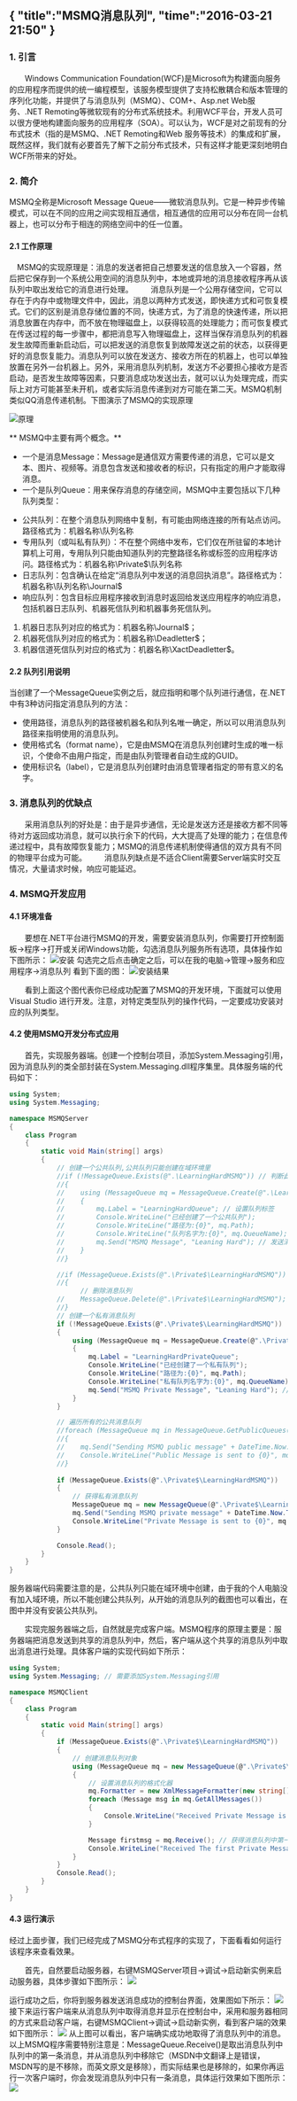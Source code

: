 {
    "title":"MSMQ消息队列",
    "time":"2016-03-21 21:50"
}
------
### 1. 引言
　　Windows Communication Foundation(WCF)是Microsoft为构建面向服务的应用程序而提供的统一编程模型，该服务模型提供了支持松散耦合和版本管理的序列化功能，并提供了与消息队列（MSMQ）、COM+、Asp.net Web服务、.NET Remoting等微软现有的分布式系统技术。利用WCF平台，开发人员可以很方便地构建面向服务的应用程序（SOA）。可以认为，WCF是对之前现有的分布式技术（指的是MSMQ、.NET Remoting和Web 服务等技术）的集成和扩展，既然这样，我们就有必要首先了解下之前分布式技术，只有这样才能更深刻地明白WCF所带来的好处。
### 2. 简介
MSMQ全称是Microsoft Message Queue——微软消息队列。它是一种异步传输模式，可以在不同的应用之间实现相互通信，相互通信的应用可以分布在同一台机器上，也可以分布于相连的网络空间中的任一位置。

#### 2.1 工作原理
　MSMQ的实现原理是：消息的发送者把自己想要发送的信息放入一个容器，然后把它保存到一个系统公用空间的消息队列中，本地或异地的消息接收程序再从该队列中取出发给它的消息进行处理。
　　消息队列是一个公用存储空间，它可以存在于内存中或物理文件中，因此，消息以两种方式发送，即快递方式和可恢复模式。它们的区别是消息存储位置的不同，快递方式，为了消息的快速传递，所以把消息放置在内存中，而不放在物理磁盘上，以获得较高的处理能力；而可恢复模式在传送过程的每一步骤中，都把消息写入物理磁盘上，这样当保存消息队列的机器发生故障而重新启动后，可以把发送的消息恢复到故障发送之前的状态，以获得更好的消息恢复能力。消息队列可以放在发送方、接收方所在的机器上，也可以单独放置在另外一台机器上。另外，采用消息队列机制，发送方不必要担心接收方是否启动，是否发生故障等因素，只要消息成功发送出去，就可以认为处理完成，而实际上对方可能甚至未开机，或者实际消息传递到对方可能在第二天。MSMQ机制类似QQ消息传递机制。下图演示了MSMQ的实现原理
 
![原理](../../../../images/20160317-MSMQxiaoxiduilie-md/yuanli.png)

** MSMQ中主要有两个概念。**
- 一个是消息Message：Message是通信双方需要传递的消息，它可以是文本、图片、视频等。消息包含发送和接收者的标识，只有指定的用户才能取得消息。
- 一个是队列Queue：用来保存消息的存储空间，MSMQ中主要包括以下几种队列类型：
+ 公共队列：在整个消息队列网络中复制，有可能由网络连接的所有站点访问。路径格式为：机器名称\队列名称
+ 专用队列（或叫私有队列）：不在整个网络中发布，它们仅在所驻留的本地计算机上可用，专用队列只能由知道队列的完整路径名称或标签的应用程序访问。路径格式为：机器名称\Private$\队列名称
+ 日志队列：包含确认在给定“消息队列中发送的消息回执消息”。路径格式为：机器名称\队列名称\Journal$
+ 响应队列：包含目标应用程序接收到消息时返回给发送应用程序的响应消息，包括机器日志队列、机器死信队列和机器事务死信队列。
1. 机器日志队列对应的格式为：机器名称\Journal$；
2. 机器死信队列对应的格式为：机器名称\Deadletter$；
3. 机器信道死信队列对应的格式为：机器名称\XactDeadletter$。

#### 2.2 队列引用说明
当创建了一个MessageQueue实例之后，就应指明和哪个队列进行通信，在.NET中有3种访问指定消息队列的方法：

- 使用路径，消息队列的路径被机器名和队列名唯一确定，所以可以用消息队列路径来指明使用的消息队列。
- 使用格式名（format name），它是由MSMQ在消息队列创建时生成的唯一标识，个使命不由用户指定，而是由队列管理者自动生成的GUID。
- 使用标识名（label），它是消息队列创建时由消息管理者指定的带有意义的名字。
### 3. 消息队列的优缺点
 　　采用消息队列的好处是：由于是异步通信，无论是发送方还是接收方都不同等待对方返回成功消息，就可以执行余下的代码，大大提高了处理的能力；在信息传递过程中，具有故障恢复能力；MSMQ的消息传递机制使得通信的双方具有不同的物理平台成为可能。
　　消息队列缺点是不适合Client需要Server端实时交互情况，大量请求时候，响应可能延迟。

### 4. MSMQ开发应用
#### 4.1 环境准备

 　　要想在.NET平台进行MSMQ的开发，需要安装消息队列，你需要打开控制面板->程序->打开或关闭Windows功能，勾选消息队列服务所有选项，具体操作如下图所示：
![安装](../../../../images/20160317-MSMQxiaoxiduilie-md/install.png)
勾选完之后点击确定之后，可以在我的电脑->管理->服务和应用程序->消息队列 看到下面的图：
![安装结果](../../../../images/20160317-MSMQxiaoxiduilie-md/show.png)

　　看到上面这个图代表你已经成功配置了MSMQ的开发环境，下面就可以使用Visual Studio 进行开发。注意，对特定类型队列的操作代码，一定要成功安装对应的队列类型。

#### 4.2 使用MSMQ开发分布式应用
　　首先，实现服务器端。创建一个控制台项目，添加System.Messaging引用，因为消息队列的类全部封装在System.Messaging.dll程序集里。具体服务端的代码如下：
``` cs
using System;
using System.Messaging;

namespace MSMQServer
{
    class Program
    {  
        static void Main(string[] args)
        {
            // 创建一个公共队列,公共队列只能创建在域环境里
            //if (!MessageQueue.Exists(@".\LearningHardMSMQ")) // 判断此路径下是否已经有该队列
            //{
            //    using (MessageQueue mq = MessageQueue.Create(@".\LearningHardMSMQ"))
            //    {
            //        mq.Label = "LearningHardQueue"; // 设置队列标签
            //        Console.WriteLine("已经创建了一个公共队列");
            //        Console.WriteLine("路径为:{0}", mq.Path);
            //        Console.WriteLine("队列名字为:{0}", mq.QueueName);
            //        mq.Send("MSMQ Message", "Leaning Hard"); // 发送消息
            //    }
            //}

            //if (MessageQueue.Exists(@".\Private$\LearningHardMSMQ"))
            //{
                  // 删除消息队列
            //    MessageQueue.Delete(@".\Private$\LearningHardMSMQ");
            //}
            // 创建一个私有消息队列
            if (!MessageQueue.Exists(@".\Private$\LearningHardMSMQ"))
            {
                using (MessageQueue mq = MessageQueue.Create(@".\Private$\LearningHardMSMQ"))
                {
                    mq.Label = "LearningHardPrivateQueue"; 
                    Console.WriteLine("已经创建了一个私有队列");
                    Console.WriteLine("路径为:{0}", mq.Path);
                    Console.WriteLine("私有队列名字为:{0}", mq.QueueName);
                    mq.Send("MSMQ Private Message", "Leaning Hard"); // 发送消息
                }
            }

            // 遍历所有的公共消息队列
            //foreach (MessageQueue mq in MessageQueue.GetPublicQueues())
            //{
            //    mq.Send("Sending MSMQ public message" + DateTime.Now.ToLongDateString(), "Learning Hard");
            //    Console.WriteLine("Public Message is sent to {0}", mq.Path);
            //}
           
            if (MessageQueue.Exists(@".\Private$\LearningHardMSMQ")) 
            {
                // 获得私有消息队列
                MessageQueue mq = new MessageQueue(@".\Private$\LearningHardMSMQ");
                mq.Send("Sending MSMQ private message" + DateTime.Now.ToLongDateString(), "Leaning Hard");
                Console.WriteLine("Private Message is sent to {0}", mq.Path);
            }

            Console.Read();
        }
    }
}
``` 
服务器端代码需要注意的是，公共队列只能在域环境中创建，由于我的个人电脑没有加入域环境，所以不能创建公共队列，从开始的消息队列的截图也可以看出，在图中并没有安装公共队列。

　　实现完服务器端之后，自然就是完成客户端。MSMQ程序的原理主要是：服务器端把消息发送到共享的消息队列中，然后，客户端从这个共享的消息队列中取出消息进行处理。具体客户端的实现代码如下所示：


``` cs
using System;
using System.Messaging; // 需要添加System.Messaging引用

namespace MSMQClient
{
    class Program
    {
        static void Main(string[] args)
        {
            if (MessageQueue.Exists(@".\Private$\LearningHardMSMQ"))
            {
                // 创建消息队列对象
                using (MessageQueue mq = new MessageQueue(@".\Private$\LearningHardMSMQ"))
                {
                    // 设置消息队列的格式化器
                    mq.Formatter = new XmlMessageFormatter(new string[] { "System.String" });
                    foreach (Message msg in mq.GetAllMessages())
                    {
                        Console.WriteLine("Received Private Message is: {0}", msg.Body);
                    }

                    Message firstmsg = mq.Receive(); // 获得消息队列中第一条消息
                    Console.WriteLine("Received The first Private Message is: {0}", firstmsg.Body);
                }
            }
            Console.Read();
        }
    }
}
```
#### 4.3 运行演示
经过上面步骤，我们已经完成了MSMQ分布式程序的实现了，下面看看如何运行该程序来查看效果。

　　首先，自然要启动服务器，右键MSMQServer项目->调试->启动新实例来启动服务器，具体步骤如下图所示：
![](../../../../images/20160317-MSMQxiaoxiduilie-md/run.png)

运行成功之后，你将到服务器发送消息成功的控制台界面，效果图如下所示：
![](../../../../images/20160317-MSMQxiaoxiduilie-md/result1.png)
　接下来运行客户端来从消息队列中取得消息并显示在控制台中，采用和服务器相同的方式来启动客户端，右键MSMQClient->调试->启动新实例，看到客户端的效果如下图所示：
![](../../../../images/20160317-MSMQxiaoxiduilie-md/result2.png)
从上图可以看出，客户端确实成功地取得了消息队列中的消息。
   以上MSMQ程序需要特别注意是：MessageQueue.Receive()是取出消息队列中队列中的第一条消息，并从消息队列中移除它（MSDN中文翻译上是错误，MSDN写的是不移除，而英文原文是移除），而实际结果也是移除的，如果你再运行一次客户端时，你会发现消息队列中只有一条消息，具体运行效果如下图所示：
    ![](../../../../images/20160317-MSMQxiaoxiduilie-md/result2.png)
